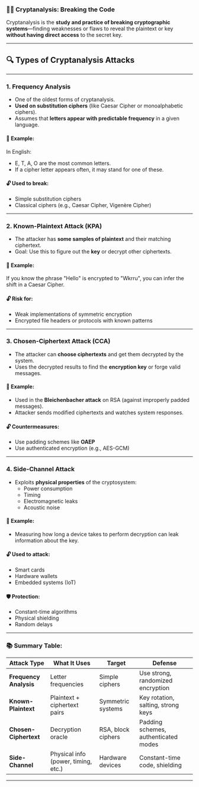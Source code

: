 ### 🕵️‍♂️ **Cryptanalysis: Breaking the Code**

Cryptanalysis is the **study and practice of breaking cryptographic systems**—finding weaknesses or flaws to reveal the plaintext or key **without having direct access** to the secret key.

---

## 🔍 **Types of Cryptanalysis Attacks**

---

### 1. **Frequency Analysis**
- One of the oldest forms of cryptanalysis.
- **Used on substitution ciphers** (like Caesar Cipher or monoalphabetic ciphers).
- Assumes that **letters appear with predictable frequency** in a given language.

#### 📌 Example:
In English:
- E, T, A, O are the most common letters.
- If a cipher letter appears often, it may stand for one of these.

#### 🔓 **Used to break:**
- Simple substitution ciphers
- Classical ciphers (e.g., Caesar Cipher, Vigenère Cipher)

---

### 2. **Known-Plaintext Attack (KPA)**
- The attacker has **some samples of plaintext** and their matching ciphertext.
- Goal: Use this to figure out the **key** or decrypt other ciphertexts.

#### 📌 Example:
If you know the phrase "Hello" is encrypted to "Wkrru", you can infer the shift in a Caesar Cipher.

#### 🔓 **Risk for:**
- Weak implementations of symmetric encryption
- Encrypted file headers or protocols with known patterns

---

### 3. **Chosen-Ciphertext Attack (CCA)**
- The attacker can **choose ciphertexts** and get them decrypted by the system.
- Uses the decrypted results to find the **encryption key** or forge valid messages.

#### 📌 Example:
- Used in the **Bleichenbacher attack** on RSA (against improperly padded messages).
- Attacker sends modified ciphertexts and watches system responses.

#### 🔓 **Countermeasures:**
- Use padding schemes like **OAEP**
- Use authenticated encryption (e.g., AES-GCM)

---

### 4. **Side-Channel Attack**
- Exploits **physical properties** of the cryptosystem:
  - Power consumption  
  - Timing  
  - Electromagnetic leaks  
  - Acoustic noise

#### 📌 Example:
- Measuring how long a device takes to perform decryption can leak information about the key.

#### 🔓 **Used to attack:**
- Smart cards  
- Hardware wallets  
- Embedded systems (IoT)

#### 🛡️ **Protection:**
- Constant-time algorithms  
- Physical shielding  
- Random delays  

---

### 📚 Summary Table:

| Attack Type              | What It Uses                         | Target             | Defense                              |
|--------------------------|--------------------------------------|--------------------|---------------------------------------|
| **Frequency Analysis**   | Letter frequencies                   | Simple ciphers     | Use strong, randomized encryption     |
| **Known-Plaintext**      | Plaintext + ciphertext pairs         | Symmetric systems  | Key rotation, salting, strong keys    |
| **Chosen-Ciphertext**    | Decryption oracle                    | RSA, block ciphers | Padding schemes, authenticated modes |
| **Side-Channel**         | Physical info (power, timing, etc.)  | Hardware devices   | Constant-time code, shielding         |

---
